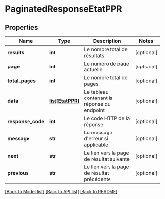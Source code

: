 # PaginatedResponseEtatPPR

## Properties
Name | Type | Description | Notes
------------ | ------------- | ------------- | -------------
**results** | **int** | Le nombre total de résultats | [optional] 
**page** | **int** | Le numéro de page actuelle | [optional] 
**total_pages** | **int** | Le nombre total de pages | [optional] 
**data** | [**list[EtatPPR]**](EtatPPR.md) | Le tableau contenant la réponse du endpoint | [optional] 
**response_code** | **int** | Le code HTTP de la réponse | [optional] 
**message** | **str** | Le message d&#x27;erreur si applicable | [optional] 
**next** | **str** | Le lien vers la page de résultat suivante | [optional] 
**previous** | **str** | Le lien vers la page de résultat précédente | [optional] 

[[Back to Model list]](../README.md#documentation-for-models) [[Back to API list]](../README.md#documentation-for-api-endpoints) [[Back to README]](../README.md)


